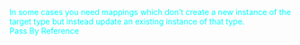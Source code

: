 <span style="color:aqua">
In some cases you need mappings which don’t create a new instance of the target type but instead
update an existing instance of that type. 
<br>
Pass By Reference
</span>